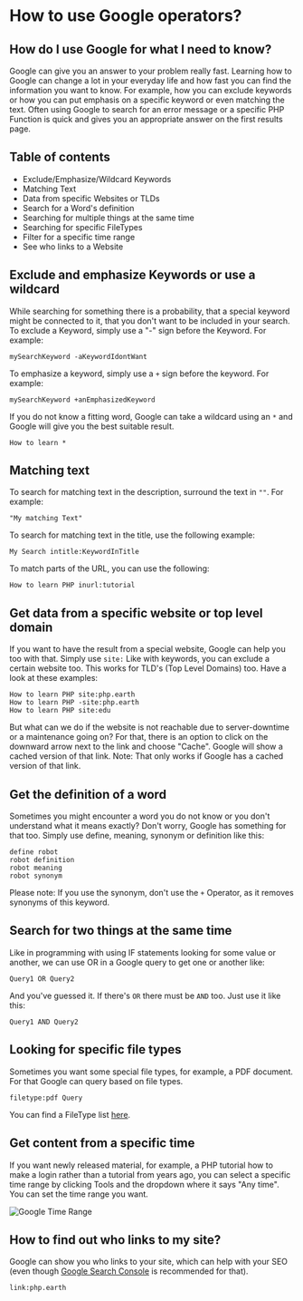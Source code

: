 # How to use Google operators?

## How do I use Google for what I need to know?

Google can give you an answer to your problem really fast. Learning how to Google can change a lot in your everyday life and how fast you can find the information you want to know. For example, how you can exclude keywords or how you can put emphasis on a specific keyword or even matching the text.
Often using Google to search for an error message or a specific PHP Function is quick and gives you an appropriate answer on the first results page.

## Table of contents

- Exclude/Emphasize/Wildcard Keywords
- Matching Text
- Data from specific Websites or TLDs
- Search for a Word's definition
- Searching for multiple things at the same time
- Searching for specific FileTypes
- Filter for a specific time range
- See who links to a Website

## Exclude and emphasize Keywords or use a wildcard

While searching for something there is a probability, that a special keyword might be connected to it, that you don't want to be included in your search.
To exclude a Keyword, simply use a "-" sign before the Keyword. For example:

```
mySearchKeyword -aKeywordIdontWant
```

To emphasize a keyword, simply use a `+` sign before the keyword. For example:

```
mySearchKeyword +anEmphasizedKeyword
```

If you do not know a fitting word, Google can take a wildcard using an `*` and Google will give you the best suitable result.

```
How to learn *
```

## Matching text

To search for matching text in the description, surround the text in `""`. For example:

```
"My matching Text"
```

To search for matching text in the title, use the following example:

```
My Search intitle:KeywordInTitle
```

To match parts of the URL, you can use the following:

```
How to learn PHP inurl:tutorial
```

## Get data from a specific website or top level domain

If you want to have the result from a special website, Google can help you too with that. Simply use `site:`
Like with keywords, you can exclude a certain website too. This works for TLD's (Top Level Domains) too. Have a look at these examples:

```
How to learn PHP site:php.earth
How to learn PHP -site:php.earth
How to learn PHP site:edu
```

But what can we do if the website is not reachable due to server-downtime or a maintenance going on?
For that, there is an option to click on the downward arrow next to the link and choose "Cache". Google will show a cached version of that link.
Note: That only works if Google has a cached version of that link.

## Get the definition of a word

Sometimes you might encounter a word you do not know or you don't understand what it means exactly? Don't worry, Google has something for that too. Simply use define, meaning, synonym or definition like this:

```
define robot
robot definition
robot meaning
robot synonym
```

Please note: If you use the synonym, don't use the `+` Operator, as it removes synonyms of this keyword.

## Search for two things at the same time

Like in programming with using IF statements looking for some value or another, we can use OR in a Google query to get one or another like:

```
Query1 OR Query2
```

And you've guessed it. If there's `OR` there must be `AND` too. Just use it like this:

```
Query1 AND Query2
```

## Looking for specific file types

Sometimes you want some special file types, for example, a PDF document. For that Google can query based on file types.

```
filetype:pdf Query
```

You can find a FileType list [here](https://en.wikipedia.org/wiki/List_of_file_formats).

## Get content from a specific time

If you want newly released material, for example, a PHP tutorial how to make a login rather than a tutorial from years ago, you can select a specific time range by clicking Tools and the dropdown where it says "Any time". You can set the time range you want.

![Google Time Range](https://raw.githubusercontent.com/php-earth/PHP.earth/master/assets/images/general/google-time.png "Google Time Range")

## How to find out who links to my site?

Google can show you who links to your site, which can help with your SEO (even though [Google Search Console](https://www.google.com/webmasters/tools/home) is recommended for that).

```
link:php.earth
```
